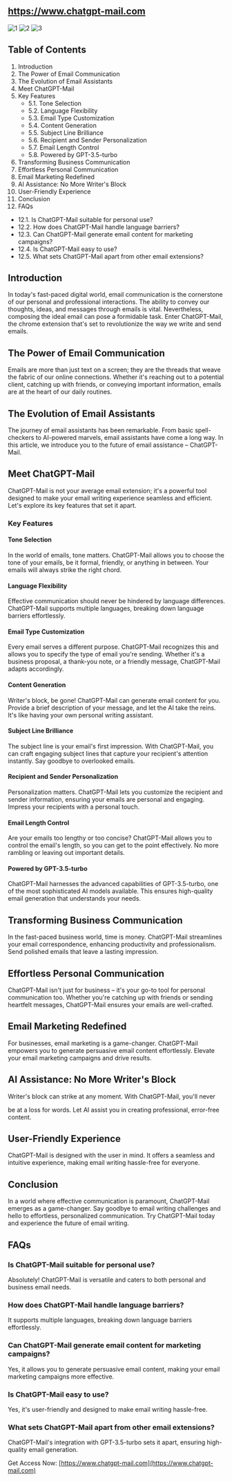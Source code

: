 
## **https://www.chatgpt-mail.com**
![1](https://github.com/ProloTechnology/chatgpt-mail/assets/146967223/9475cdf3-732e-4e22-bb31-93e870b82c28)
![2](https://github.com/ProloTechnology/chatgpt-mail/assets/146967223/32da63f8-0df0-4259-ac7f-737843d728ee)
![3](https://github.com/ProloTechnology/chatgpt-mail/assets/146967223/29268c65-715a-4867-ae30-2187f99057f9)

## **Table of Contents**
1. Introduction
2. The Power of Email Communication
3. The Evolution of Email Assistants
4. Meet ChatGPT-Mail
5. Key Features
   - 5.1. Tone Selection
   - 5.2. Language Flexibility
   - 5.3. Email Type Customization
   - 5.4. Content Generation
   - 5.5. Subject Line Brilliance
   - 5.6. Recipient and Sender Personalization
   - 5.7. Email Length Control
   - 5.8. Powered by GPT-3.5-turbo
6. Transforming Business Communication
7. Effortless Personal Communication
8. Email Marketing Redefined
9. AI Assistance: No More Writer's Block
10. User-Friendly Experience
11. Conclusion
12. FAQs
   - 12.1. Is ChatGPT-Mail suitable for personal use?
   - 12.2. How does ChatGPT-Mail handle language barriers?
   - 12.3. Can ChatGPT-Mail generate email content for marketing campaigns?
   - 12.4. Is ChatGPT-Mail easy to use?
   - 12.5. What sets ChatGPT-Mail apart from other email extensions?

## **Introduction**

In today's fast-paced digital world, email communication is the cornerstone of our personal and professional interactions. The ability to convey our thoughts, ideas, and messages through emails is vital. Nevertheless, composing the ideal email can pose a formidable task. Enter ChatGPT-Mail, the chrome extension that's set to revolutionize the way we write and send emails.

## **The Power of Email Communication**

Emails are more than just text on a screen; they are the threads that weave the fabric of our online connections. Whether it's reaching out to a potential client, catching up with friends, or conveying important information, emails are at the heart of our daily routines.

## **The Evolution of Email Assistants**

The journey of email assistants has been remarkable. From basic spell-checkers to AI-powered marvels, email assistants have come a long way. In this article, we introduce you to the future of email assistance – ChatGPT-Mail.

## **Meet ChatGPT-Mail**

ChatGPT-Mail is not your average email extension; it's a powerful tool designed to make your email writing experience seamless and efficient. Let's explore its key features that set it apart.

### **Key Features**

#### **Tone Selection**

In the world of emails, tone matters. ChatGPT-Mail allows you to choose the tone of your emails, be it formal, friendly, or anything in between. Your emails will always strike the right chord.

#### **Language Flexibility**

Effective communication should never be hindered by language differences.  ChatGPT-Mail supports multiple languages, breaking down language barriers effortlessly.

#### **Email Type Customization**

Every email serves a different purpose. ChatGPT-Mail recognizes this and allows you to specify the type of email you're sending. Whether it's a business proposal, a thank-you note, or a friendly message, ChatGPT-Mail adapts accordingly.

#### **Content Generation**

Writer's block, be gone! ChatGPT-Mail can generate email content for you. Provide a brief description of your message, and let the AI take the reins. It's like having your own personal writing assistant.

#### **Subject Line Brilliance**

The subject line is your email's first impression. With ChatGPT-Mail, you can craft engaging subject lines that capture your recipient's attention instantly. Say goodbye to overlooked emails.

#### **Recipient and Sender Personalization**

Personalization matters. ChatGPT-Mail lets you customize the recipient and sender information, ensuring your emails are personal and engaging. Impress your recipients with a personal touch.

#### **Email Length Control**

Are your emails too lengthy or too concise? ChatGPT-Mail allows you to control the email's length, so you can get to the point effectively. No more rambling or leaving out important details.

#### **Powered by GPT-3.5-turbo**

ChatGPT-Mail harnesses the advanced capabilities of GPT-3.5-turbo, one of the most sophisticated AI models available. This ensures high-quality email generation that understands your needs.

## **Transforming Business Communication**

In the fast-paced business world, time is money. ChatGPT-Mail streamlines your email correspondence, enhancing productivity and professionalism. Send polished emails that leave a lasting impression.

## **Effortless Personal Communication**

ChatGPT-Mail isn't just for business – it's your go-to tool for personal communication too. Whether you're catching up with friends or sending heartfelt messages, ChatGPT-Mail ensures your emails are well-crafted.

## **Email Marketing Redefined**

For businesses, email marketing is a game-changer. ChatGPT-Mail empowers you to generate persuasive email content effortlessly. Elevate your email marketing campaigns and drive results.

## **AI Assistance: No More Writer's Block**

Writer's block can strike at any moment. With ChatGPT-Mail, you'll never

 be at a loss for words. Let AI assist you in creating professional, error-free content.

## **User-Friendly Experience**

ChatGPT-Mail is designed with the user in mind. It offers a seamless and intuitive experience, making email writing hassle-free for everyone.

## **Conclusion**

In a world where effective communication is paramount, ChatGPT-Mail emerges as a game-changer. Say goodbye to email writing challenges and hello to effortless, personalized communication. Try ChatGPT-Mail today and experience the future of email writing.

## **FAQs**

### **Is ChatGPT-Mail suitable for personal use?**

Absolutely! ChatGPT-Mail is versatile and caters to both personal and business email needs.

### **How does ChatGPT-Mail handle language barriers?**

It supports multiple languages, breaking down language barriers effortlessly.

### **Can ChatGPT-Mail generate email content for marketing campaigns?**

Yes, it allows you to generate persuasive email content, making your email marketing campaigns more effective.

### **Is ChatGPT-Mail easy to use?**

Yes, it's user-friendly and designed to make email writing hassle-free.

### **What sets ChatGPT-Mail apart from other email extensions?**

ChatGPT-Mail's integration with GPT-3.5-turbo sets it apart, ensuring high-quality email generation.

Get Access Now: [https://www.chatgpt-mail.com](https://www.chatgpt-mail.com)
